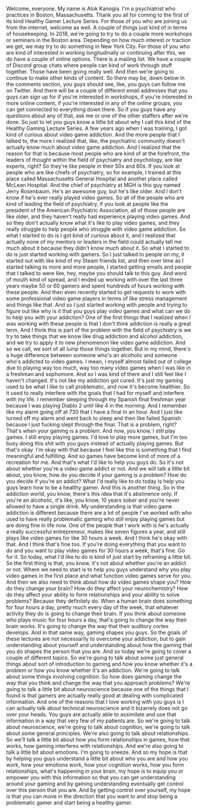  Welcome, everyone. My name is Alok Kanogia. I'm a psychiatrist who practices in Boston, Massachusetts. Thank you all for coming to the first of its kind Healthy Gamer Lecture Series. For those of you who are joining us from the internet, welcome as well. A couple of things just kind of in terms of housekeeping. In 2018, we're going to try to do a couple more workshops or seminars in the Boston area. Depending on how much interest or traction we get, we may try to do something in New York City. For those of you who are kind of interested in working longitudinally or continuing after this, we do have a couple of online options. There is a mailing list. We have a couple of Discord group chats where people can kind of work through stuff together. Those have been going really well. And then we're going to continue to make other kinds of content. So there may be, down below in the comments section, you guys should see, like, you guys can follow me on Twitter. And there will be a couple of different email addresses that you guys can sign up for if you're interested in workshops, if you're interested in more online content, if you're interested in any of the online groups, you can get connected to everything down there. So if you guys have any questions about any of that, ask me or one of the other staffers after we're done. So just to let you guys know a little bit about why I call this kind of the Healthy Gaming Lecture Series. A few years ago when I was training, I got kind of curious about video game addiction. And the more people that I talked to, the more I realized that, like, the psychiatric community doesn't actually know much about video game addiction. And I realized that the reason for that is because most people who are kind of at the forefront, the leaders of thought within the field of psychiatry and psychology, are like experts, right? So they're like people in their 50s and 60s. If you look at people who are like chiefs of psychiatry, so for example, I trained at this place called Massachusetts General Hospital and another place called McLean Hospital. And the chief of psychiatry at MGH is this guy named Jerry Rosenbaum. He's an awesome guy, but he's like older. And I don't know if he's ever really played video games. So all of the people who are kind of leading the field of psychiatry, if you look at people like the president of the American Psychiatric Association, all of those people are like older, and they haven't really had experience playing video games. And so they don't actually know what it's like to play video games, and they really struggle to help people who struggle with video game addiction. So what I started to do is I got kind of curious about it, and I realized that actually none of my mentors or leaders in the field could actually tell me much about it because they didn't know much about it. So what I started to do is just started working with gamers. So I just talked to people on my, it started out with like kind of my Steam friends list, and then over time as I started talking to more and more people, I started getting emails and people that I talked to were like, hey, maybe you should talk to this guy. And word of mouth kind of spread, and I ended up working with over the last three years maybe 50 or 60 gamers and spent hundreds of hours working with these people. And then even recently started to get requests to work with some professional video game players in terms of like stress management and things like that. And so I just started working with people and trying to figure out like why is it that you guys play video games and what can we do to help you with your addiction? One of the first things that I realized when I was working with these people is that I don't think addiction is really a great term. And I think this is part of the problem with the field of psychiatry is we try to take things that we know like drug addiction and alcohol addiction, and we try to apply it to new phenomenon like video game addiction. And so we call, we sort of all lump those things together. But in my mind, there's a huge difference between someone who's an alcoholic and someone who's addicted to video games. I mean, I myself almost failed out of college due to playing way too much, way too many video games when I was like in a freshman and sophomore. And so I was kind of there and I still feel like I haven't changed. It's not like my addiction got cured. It's just my gaming used to be what I like to call problematic, and now it's become healthier. So it used to really interfere with the goals that I had for myself and interfere with my life. I remember sleeping through my Spanish final freshman year because I was playing Diablo 2 until like 4 in the morning. And I remember like my alarm going off at 730 that I have a final in an hour. And I just like turned off my alarm and went back to sleep and then like failed Spanish because I just fucking slept through the final. That is a problem, right? That's when your gaming is a problem. And now, you know, I still play games. I still enjoy playing games. I'd love to play more games, but I'm too busy doing this shit with you guys instead of actually playing games. But that's okay. I'm okay with that because I feel like this is something that I find meaningful and fulfilling. And so games have become kind of more of a recreation for me. And that's what I'd like to help you guys do. So it's not about whether you're a video game addict or not. And we will talk a little bit about, you know, how do you decide if your gaming is a problem? How do you decide if you're an addict? What I'd really like to do today is help you guys learn how to be a healthy gamer. And this is another thing. So in the addiction world, you know, there's this idea that it's abstinence only. If you're an alcoholic, it's like, you know, 10 years sober and you're never allowed to have a single drink. My understanding is that video game addiction is different because there are a lot of people I've worked with who used to have really problematic gaming who still enjoy playing games but are doing fine in life now. One of the people that I work with is he's actually a really successful entrepreneur, makes like seven figures a year, and still plays like video games for like 30 hours a week. And I think he's okay with that. And I think that's fine too. If you're doing everything that you want to do and you want to play video games for 30 hours a week, that's fine. Go for it. So today, what I'd like to do is kind of just start by reframing a little bit. So the first thing is that, you know, it's not about whether you're an addict or not. Where we need to start is to help you guys understand why you play video games in the first place and what function video games serve for you. And then we also need to think about how do video games shape you? How do they change your brain? How do they affect your neurochemistry? How do they affect your ability to form relationships and your ability to solve problems? Because they definitely do. When a human brain does something for four hours a day, pretty much every day of the week, that whatever activity they do is going to change their brain. If you think about someone who plays music for four hours a day, that's going to change the way their brain works. It's going to change the way that their auditory cortex develops. And in that same way, gaming shapes you guys. So the goals of these lectures are not necessarily to overcome your addiction, but to gain understanding about yourself and understanding about how the gaming that you do shapes the person that you are. And so today we're going to cover a couple of different topics. So we're going to talk about some just general things about sort of introduction to gaming and how you know whether it's a problem or how you know whether it's an addiction. We're going to talk about some things involving cognition. So how does gaming change the way that you think and change the way that you approach problems? We're going to talk a little bit about neuroscience because one of the things that I found is that gamers are actually really good at dealing with complicated information. And one of the reasons that I love working with you guys is I can actually talk about technical neuroscience and it bizarrely does not go over your heads. You guys are actually able to assimilate and use that information in a way that very few of my patients are. So we're going to talk about neuroscience, we're going to talk about cognition, we're going to talk about some general principles. We're also going to talk about relationships. So we'll talk a little bit about how you form relationships in games, how that works, how gaming interferes with relationships. And we're also going to talk a little bit about emotions. I'm going to sneeze. And so my hope is that by helping you guys understand a little bit about who you are and how you work, how your emotions work, how your cognition works, how you form relationships, what's happening in your brain, my hope is to equip you or empower you with this information so that you can get understanding around your gaming and by gaining understanding eventually get control over this person that you are. And by getting control over yourself, my hope is that you can move in the direction that you want to and stop being a problematic gamer and start being a healthy gamer.